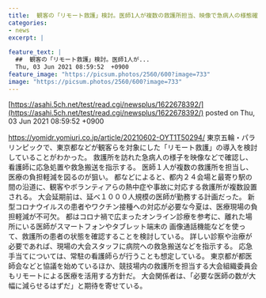 ```yaml
---
title:  観客の「リモート救護」検討。医師1人が複数の救護所担当、映像で急病人の様態確認。「必要な医師の数が大幅に減らせる筈」  
categories:
- news
excerpt: |
  
feature_text: |
  ##  観客の「リモート救護」検討。医師1人が...
  Thu, 03 Jun 2021 08:59:52  +0900
feature_image: "https://picsum.photos/2560/600?image=733"
image: "https://picsum.photos/2560/600?image=733"
---
```


[https://asahi.5ch.net/test/read.cgi/newsplus/1622678392/](https://asahi.5ch.net/test/read.cgi/newsplus/1622678392/)
posted on Thu, 03 Jun 2021 08:59:52  +0900

<!--more-->

https://yomidr.yomiuri.co.jp/article/20210602-OYT1T50294/ 東京五輪・パラリンピックで、東京都などが観客らを対象にした「リモート救護」の導入を検討していることがわかった。 救護所を訪れた急病人の様子を映像などで確認し、看護師に応急処置や救急搬送を指示する。 医師１人が複数の救護所を担当し、医療の負担軽減を図るのが狙い。 都などによると、都内２４会場と最寄り駅の間の沿道に、観客やボランティアらの熱中症や事故に対応する救護所が複数設置される。 大会延期前は、延べ１０００人規模の医師が勤務する計画だった。 新型コロナウイルスの患者やワクチン接種への対応が必要な今夏は、医療現場の負担軽減が不可欠。 都はコロナ禍で広まったオンライン診療を参考に、離れた場所にいる医師がスマートフォンやタブレット端末の 画像通話機能などを使って、救護所の患者の状態を確認することを検討している。 詳しい診察や治療が必要であれば、現場の大会スタッフに病院への救急搬送などを指示する。 応急手当てについては、常駐の看護師らが行うことも想定している。 東京都が都医師会などと協議を始めているほか、競技場内の救護所を担当する大会組織委員会もリモートによる医療を活用する方針だ。 大会関係者は、「必要な医師の数が大幅に減らせるはずだ」と期待を寄せている。
